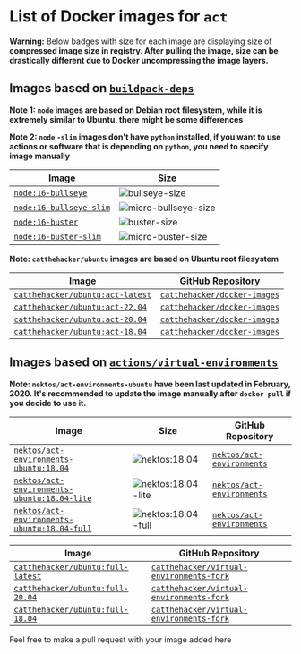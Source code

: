# List of Docker images for `act`

**Warning:** Below badges with size for each image are displaying size of **compressed image size in registry. After pulling the image, size can be drastically different due to Docker uncompressing the image layers.**

## Images based on [`buildpack-deps`][hub/_/buildpack-deps]

**Note 1: `node` images are based on Debian root filesystem, while it is extremely similar to Ubuntu, there might be some differences**

**Note 2: `node` `-slim` images don't have `python` installed, if you want to use actions or software that is depending on `python`, you need to specify image manually**

| Image                                 | Size                                                       |
| ------------------------------------- | ---------------------------------------------------------- |
| [`node:16-bullseye`][hub/_/node]      | ![`bullseye-size`][hub/_/node/16-bullseye/size]            |
| [`node:16-bullseye-slim`][hub/_/node] | ![`micro-bullseye-size`][hub/_/node/16-bullseye-slim/size] |
| [`node:16-buster`][hub/_/node]        | ![`buster-size`][hub/_/node/16-buster/size]                |
| [`node:16-buster-slim`][hub/_/node]   | ![`micro-buster-size`][hub/_/node/16-buster-slim/size]     |

**Note: `catthehacker/ubuntu` images are based on Ubuntu root filesystem**

| Image                                                        | GitHub Repository                                             |
| ------------------------------------------------------------ | ------------------------------------------------------------- |
| [`catthehacker/ubuntu:act-latest`][ghcr/catthehacker/ubuntu] | [`catthehacker/docker-images`][gh/catthehacker/docker_images] |
| [`catthehacker/ubuntu:act-22.04`][ghcr/catthehacker/ubuntu]  | [`catthehacker/docker-images`][gh/catthehacker/docker_images] |
| [`catthehacker/ubuntu:act-20.04`][ghcr/catthehacker/ubuntu]  | [`catthehacker/docker-images`][gh/catthehacker/docker_images] |
| [`catthehacker/ubuntu:act-18.04`][ghcr/catthehacker/ubuntu]  | [`catthehacker/docker-images`][gh/catthehacker/docker_images] |

## Images based on [`actions/virtual-environments`][gh/actions/virtual-environments]

**Note: `nektos/act-environments-ubuntu` have been last updated in February, 2020. It's recommended to update the image manually after `docker pull` if you decide to use it.**

| Image                                                                             | Size                                                                       | GitHub Repository                                       |
| --------------------------------------------------------------------------------- | -------------------------------------------------------------------------- | ------------------------------------------------------- |
| [`nektos/act-environments-ubuntu:18.04`][hub/nektos/act-environments-ubuntu]      | ![`nektos:18.04`][hub/nektos/act-environments-ubuntu/18.04/size]           | [`nektos/act-environments`][gh/nektos/act-environments] |
| [`nektos/act-environments-ubuntu:18.04-lite`][hub/nektos/act-environments-ubuntu] | ![`nektos:18.04-lite`][hub/nektos/act-environments-ubuntu/18.04-lite/size] | [`nektos/act-environments`][gh/nektos/act-environments] |
| [`nektos/act-environments-ubuntu:18.04-full`][hub/nektos/act-environments-ubuntu] | ![`nektos:18.04-full`][hub/nektos/act-environments-ubuntu/18.04-full/size] | [`nektos/act-environments`][gh/nektos/act-environments] |

| Image                                                         | GitHub Repository                                                                     |
| ------------------------------------------------------------- | ------------------------------------------------------------------------------------- |
| [`catthehacker/ubuntu:full-latest`][ghcr/catthehacker/ubuntu] | [`catthehacker/virtual-environments-fork`][gh/catthehacker/virtual-environments-fork] |
| [`catthehacker/ubuntu:full-20.04`][ghcr/catthehacker/ubuntu]  | [`catthehacker/virtual-environments-fork`][gh/catthehacker/virtual-environments-fork] |
| [`catthehacker/ubuntu:full-18.04`][ghcr/catthehacker/ubuntu]  | [`catthehacker/virtual-environments-fork`][gh/catthehacker/virtual-environments-fork] |

Feel free to make a pull request with your image added here

[hub/_/buildpack-deps]: https://hub.docker.com/_/buildpack-deps
[hub/_/node]: https://hub.docker.com/r/_/node
[hub/_/node/16-bullseye/size]: https://img.shields.io/docker/image-size/_/node/16-bullseye
[hub/_/node/16-bullseye-slim/size]: https://img.shields.io/docker/image-size/_/node/16-bullseye-slim
[hub/_/node/16-buster/size]: https://img.shields.io/docker/image-size/_/node/16-buster
[hub/_/node/16-buster-slim/size]: https://img.shields.io/docker/image-size/_/node/16-buster-slim
[ghcr/catthehacker/ubuntu]: https://github.com/catthehacker/docker_images/pkgs/container/ubuntu
[hub/nektos/act-environments-ubuntu]: https://hub.docker.com/r/nektos/act-environments-ubuntu
[hub/nektos/act-environments-ubuntu/18.04/size]: https://img.shields.io/docker/image-size/nektos/act-environments-ubuntu/18.04
[hub/nektos/act-environments-ubuntu/18.04-lite/size]: https://img.shields.io/docker/image-size/nektos/act-environments-ubuntu/18.04-lite
[hub/nektos/act-environments-ubuntu/18.04-full/size]: https://img.shields.io/docker/image-size/nektos/act-environments-ubuntu/18.04-full

<!--
[hub/<username>/<image>]: https://hub.docker.com/r/[username]/[image]
[hub/<username>/<image>/<tag>/size]: https://img.shields.io/docker/image-size/[username]/[image]/[tag]
-->

<!-- GitHub repository links -->

[gh/nektos/act-environments]: https://github.com/nektos/act-environments
[gh/actions/virtual-environments]: https://github.com/actions/virtual-environments
[gh/catthehacker/docker_images]: https://github.com/catthehacker/docker_images
[gh/catthehacker/virtual-environments-fork]: https://github.com/catthehacker/virtual-environments-fork
